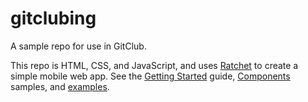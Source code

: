 gitclubing
==========

A sample repo for use in GitClub.

This repo is HTML, CSS, and JavaScript, and uses [Ratchet](http://goratchet.com/)
to create a simple mobile web app. See the [Getting Started](http://goratchet.com/getting-started/)
guide, [Components](http://goratchet.com/components/) samples, and [examples](http://goratchet.com/examples/).
